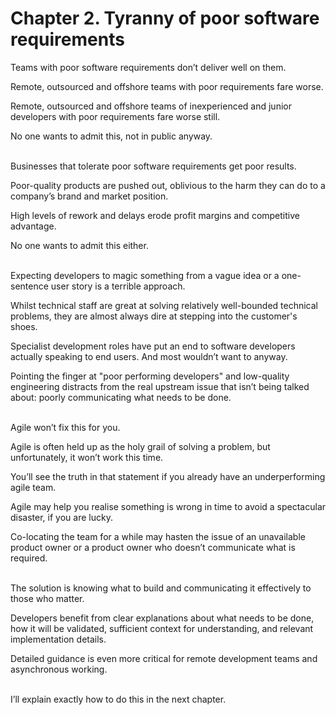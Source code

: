 # Chapter 2. Tyranny of poor software requirements

Teams with poor software requirements don’t deliver well on them.

Remote, outsourced and offshore teams with poor requirements fare worse.

Remote, outsourced and offshore teams of inexperienced and junior developers with poor requirements fare worse still.

No one wants to admit this, not in public anyway.<br/><br/>


Businesses that tolerate poor software requirements get poor results.

Poor-quality products are pushed out, oblivious to the harm they can do to a company’s brand and market position.

High levels of rework and delays erode profit margins and competitive advantage.

No one wants to admit this either.<br/><br/>


Expecting developers to magic something from a vague idea or a one-sentence user story is a terrible approach.

Whilst technical staff are great at solving relatively well-bounded technical problems, they are almost always dire at stepping into the customer's shoes.

Specialist development roles have put an end to software developers actually speaking to end users. And most wouldn’t want to anyway.

Pointing the finger at "poor performing developers" and low-quality engineering distracts from the real upstream issue that isn’t being talked about: poorly communicating what needs to be done.<br/><br/>


Agile won’t fix this for you.

Agile is often held up as the holy grail of solving a problem, but unfortunately, it won’t work this time.

You’ll see the truth in that statement if you already have an underperforming agile team.

Agile may help you realise something is wrong in time to avoid a spectacular disaster, if you are lucky.

Co-locating the team for a while may hasten the issue of an unavailable product owner or a product owner who doesn’t communicate what is required.<br/><br/>


The solution is knowing what to build and communicating it effectively to those who matter.

Developers benefit from clear explanations about what needs to be done, how it will be validated, sufficient context for understanding, and relevant implementation details.

Detailed guidance is even more critical for remote development teams and asynchronous working.<br/><br/>


I’ll explain exactly how to do this in the next chapter.
